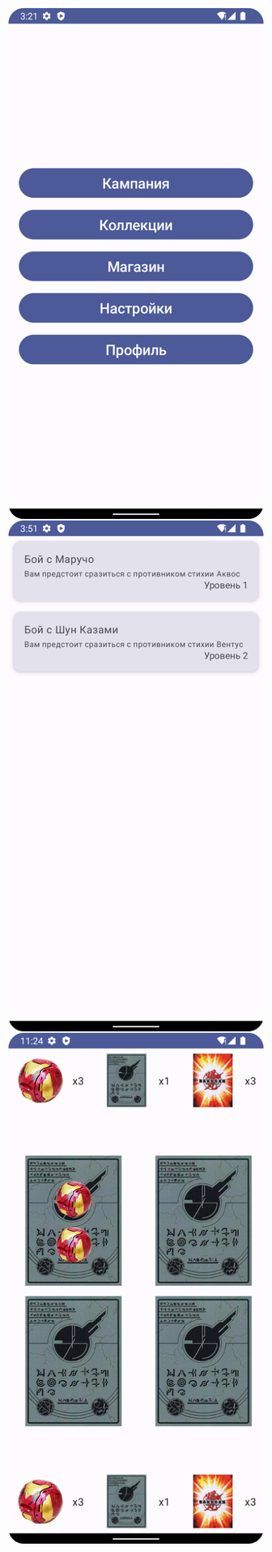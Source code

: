 ![Экран меню](./screens/menu_screen.png "Экран меню")
![Экран кампании](./screens/battles_screen.png "Экран кампании")
![Экран битвы](./screens/battle_screen.png "Экран битвы")